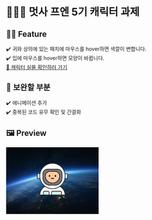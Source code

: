# 👨🏻‍🎨 멋사 프엔 5기 캐릭터 과제

## 💃🏻 Feature 
✔️ 귀와 상의에 있는 패치에 마우스를 hover하면 색깔이 변합니다. <br>
✔️ 입에 마우스를 hover하면 모양이 바뀝니다. <br>
<a href="https://songhui339.github.io/myCharacter_2023ver/" target="_blank">🔗 캐릭터 실물 확인하러 가기</a>

## 🤔 보완할 부분
✔️ 애니메이션 추가<br>
✔️ 중복된 코드 유무 확인 및 간결화


## 🖼️ Preview
<img src="https://github.com/songhui339/myCharacter_2023ver/blob/main/IMG/preview.png" alt="preview 이미지" width="50%">


